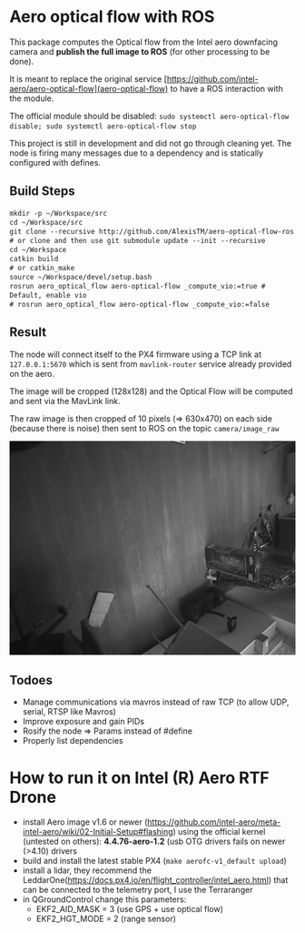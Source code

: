 Aero optical flow with ROS
==========================

This package computes the Optical flow from the Intel aero downfacing camera and **publish the full image to ROS** (for other processing to be done).

It is meant to replace the original service [https://github.com/intel-aero/aero-optical-flow](aero-optical-flow) to have a ROS interaction with the module. 

The official module should be disabled: `sudo systemctl aero-optical-flow disable; sudo systemctl aero-optical-flow stop`

This project is still in development and did not go through cleaning yet. The node is firing many messages due to a dependency and is statically configured with defines.

## Build Steps

```
mkdir -p ~/Workspace/src
cd ~/Workspace/src
git clone --recursive http://github.com/AlexisTM/aero-optical-flow-ros
# or clone and then use git submodule update --init --recursive
cd ~/Workspace
catkin build
# or catkin_make
source ~/Workspace/devel/setup.bash
rosrun aero_optical_flow aero-optical-flow _compute_vio:=true # Default, enable vio
# rosrun aero_optical_flow aero-optical-flow _compute_vio:=false
```

## Result

The node will connect itself to the PX4 firmware using a TCP link at `127.0.0.1:5670` which is sent from `mavlink-router` service already provided on the aero.

The image will be cropped (128x128) and the Optical Flow will be computed and sent via the MavLink link.

The raw image is then cropped of 10 pixels (=> 630x470) on each side (because there is noise) then sent to ROS on the topic `camera/image_raw`

![Image sample 630x470](doc/sample.png "Image sample: 630x470")


## Todoes

- Manage communications via mavros instead of raw TCP (to allow UDP, serial, RTSP like Mavros)
- Improve exposure and gain PIDs
- Rosify the node => Params instead of #define
- Properly list dependencies

# How to run it on Intel (R) Aero RTF Drone

- install Aero image v1.6 or newer (https://github.com/intel-aero/meta-intel-aero/wiki/02-Initial-Setup#flashing) using the official kernel (untested on others):  **4.4.76-aero-1.2** (usb OTG drivers fails on newer (>4.10) drivers
- build and install the latest stable PX4 (`make aerofc-v1_default upload`)
- install a lidar, they recommend the LeddarOne(https://docs.px4.io/en/flight_controller/intel_aero.html) that can be connected to the telemetry port, I use the Terraranger
- in QGroundControl change this parameters:
	- EKF2_AID_MASK = 3 (use GPS + use optical flow)
	- EKF2_HGT_MODE = 2 (range sensor)

